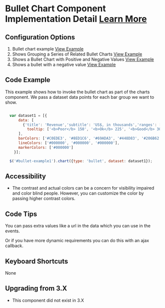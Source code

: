 
# Bullet Chart Component Implementation Detail [Learn More](#)

## Configuration Options

1. Bullet chart example [View Example]( /components/bullet/example-index)
2. Shows Grouping a Series of Related Bullet Charts [View Example]( /components/bullet/example-data-group)
2. Shows a Bullet Chart with Positive and Negative Values [View Example]( /components/bullet/example-negative-positive-value)
2. Shows a bullet with a negative value [View Example]( /components/bullet/example-negative-value)

## Code Example

This example shows how to invoke the bullet chart as part of the charts component. We pass a dataset data points for each bar group we want to show.
```javascript

  var dataset1 = [{
      data: [
        {'title': 'Revenue','subtitle': 'US$, in thousands','ranges': [150, 225, 300, 400, 600], 'measures': [220,270], 'markers': [250], url: 'http://someplace.com',
          tooltip: ['<b>Poor</b> 150', '<b>Ok</b> 225', '<b>Good</b> 300', '<b>Excellent</b> 400', '<b>Revenue</b> 600']}
      ],
      barColors: ['#C0EDE3', '#8ED1C6', '#69ADA3', '#448D83', '#206B62'],
      lineColors: ['#000000', '#000000', '#000000'],
      markerColors: ['#000000']
    }];

  $('#bullet-example1').chart({type: 'bullet', dataset: dataset1});


```

## Accessibility

- The contrast and actual colors can be a concern for visibility impaired and color blind people. However, you can customize the color by passing higher contrast colors.


## Code Tips

You can pass extra values like a url in the data which you can use in the events.

Or if you have more dynamic requirements you can do this with an ajax callback.


## Keyboard Shortcuts

None

## Upgrading from 3.X

-   This component did not exist in 3.X
